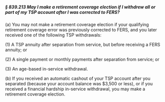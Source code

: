 ##### § 839.213 May I make a retirement coverage election if I withdrew all or part of my TSP account after I was corrected to FERS? #####

(a) You may not make a retirement coverage election if your qualifying retirement coverage error was previously corrected to FERS, and you later received one of the following TSP withdrawals:

(1) A TSP annuity after separation from service, but before receiving a FERS annuity; or

(2) A single payment or monthly payments after separation from service; or

(3) An age-based in-service withdrawal.

(b) If you received an automatic cashout of your TSP account after you separated (because your account balance was $3,500 or less), or if you received a financial hardship in-service withdrawal, you may make a retirement coverage election.